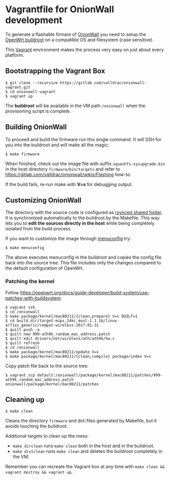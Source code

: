 # Vagrantfile for OnionWall development

To generate a flashable firmare of [OnionWall](https://gitlab.com/valldrac/onionwall) you need to setup the [OpenWrt buildroot](https://openwrt.org/docs/guide-developer/build-system/install-buildsystem) on a compatible OS and filesystem (case sensitive).

This [Vagrant](https://www.vagrantup.com/) environment makes the process very easy on just about every platform.

## Bootstrapping the Vagrant Box

```
$ git clone --recursive https://gitlab.com/valldrac/onionwall-vagrant.git
$ cd onionwall-vagrant
$ vagrant up
```

The **buildroot** will be available in the VM path `/onionwall` when the provisioning script is complete.

## Building OnionWall

To proceed and build the firmware run this single command. It will SSH for you into the buildroot and will make all the magic:

```
$ make firmware
```

When finished, check out the image file with suffix `squashfs-sysupgrade.bin` in the host directory `firmware/bin/targets` and refer to https://gitlab.com/valldrac/onionwall/wikis/Flashing how-to.

If the build fails, re-run make with **V=s** for debugging output.

## Customizing OnionWall

The directory with the source code is configured as [rsynced shared folder](https://www.vagrantup.com/docs/synced-folders/rsync.html). It is synchronized automatically to the buildroot by the Makefile. This way lets you to **edit the sources directly in the host** while being completely isolated from the build process.

If you want to customize the image through [menuconfig](https://openwrt.org/docs/guide-developer/build-system/use-buildsystem#make_menuconfig) try:

```
$ make menuconfig
```

The above executes menuconfig in the buildroot and copies the config file back into the source tree. This file includes only the changes compared to the default configuration of OpenWrt.

### Patching the kernel

Follow https://openwrt.org/docs/guide-developer/build-system/use-patches-with-buildsystem:

```
$ vagrant ssh
$ cd /onionwall
$ make package/kernel/mac80211/{clean,prepare} V=s QUILT=1
$ cd build_dir/target-mips_24kc_musl-1.1.16/linux-ar71xx_generic/compat-wireless-2017-01-31
$ quilt push -a
$ quilt new 999-ath9k_random_mac_address.patch
$ quilt edit drivers/net/wireless/ath/ath9k/hw.c
$ quilt refresh
$ cd /onionwall
$ make package/kernel/mac80211/update V=s
$ make package/kernel/mac80211/{clean,compile} package/index V=s
```

Copy patch file back to the source tree:

```
$ vagrant scp default:/onionwall/package/kernel/mac80211/patches/999-ath9k_random_mac_address.patch onionwall/package/kernel/mac80211/patches 
```

## Cleaning up

```
$ make clean
```

Cleans the directory `firmware` and dot-files generated by Makefile, but it avoids touching the buildroot.

Additional targets to clean up the mess:

* `make dirclean` runs `make clean` both in the host and in the buildroot.
* `make distclean` runs `make clean` and deletes the buildroot completely in the VM.

Remember you can recreate the Vagrant box at any time with `make clean && vagrant destroy && vagrant up`.
